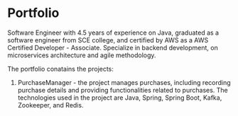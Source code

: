 # Portfolio
Software Engineer with 4.5 years of experience on Java, graduated as a software engineer from SCE college, and certified by AWS as a AWS Certified Developer - Associate. Specialize in backend development, on microservices architecture and agile methodology.

The portfolio conatains the projects:

1. PurchaseManager - the project manages purchases, including recording purchase details and providing functionalities related to purchases.
   The technologies used in the project are Java, Spring, Spring Boot, Kafka, Zookeeper, and Redis.
